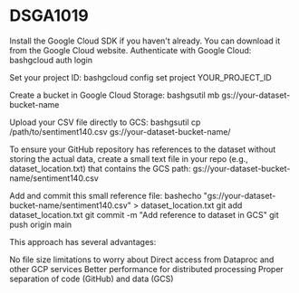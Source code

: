 # DSGA1019
Install the Google Cloud SDK if you haven't already. You can download it from the Google Cloud website.
Authenticate with Google Cloud:
bashgcloud auth login

Set your project ID:
bashgcloud config set project YOUR_PROJECT_ID

Create a bucket in Google Cloud Storage:
bashgsutil mb gs://your-dataset-bucket-name

Upload your CSV file directly to GCS:
bashgsutil cp /path/to/sentiment140.csv gs://your-dataset-bucket-name/

To ensure your GitHub repository has references to the dataset without storing the actual data, create a small text file in your repo (e.g., dataset_location.txt) that contains the GCS path:
gs://your-dataset-bucket-name/sentiment140.csv

Add and commit this small reference file:
bashecho "gs://your-dataset-bucket-name/sentiment140.csv" > dataset_location.txt
git add dataset_location.txt
git commit -m "Add reference to dataset in GCS"
git push origin main


This approach has several advantages:

No file size limitations to worry about
Direct access from Dataproc and other GCP services
Better performance for distributed processing
Proper separation of code (GitHub) and data (GCS)
